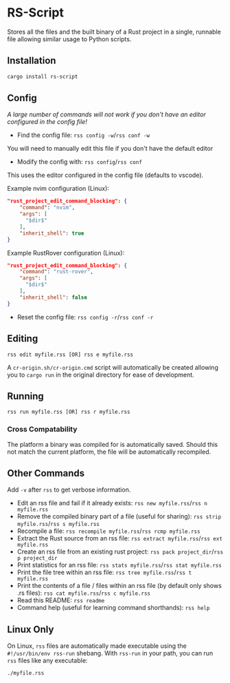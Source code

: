 # RS-Script

Stores all the files and the built binary of a Rust project in a single, runnable file allowing similar usage to Python scripts.

## Installation
```bash
cargo install rs-script
```

## Config
_A large number of commands will not work if you don't have an editor configured in the config file!_

- Find the config file: `rss config -w`/`rss conf -w`

You will need to manually edit this file if you don't have the default editor

- Modify the config with: `rss config`/`rss conf`

This uses the editor configured in the config file (defaults to vscode).

Example nvim configuration (Linux):
```json
"rust_project_edit_command_blocking": {
    "command": "nvim",
    "args": [
      "$dir$"
    ],
    "inherit_shell": true
}
```

Example RustRover configuration (Linux):
```json
"rust_project_edit_command_blocking": {
    "command": "rust-rover",
    "args": [
      "$dir$"
    ],
    "inherit_shell": false
}
```

- Reset the config file: `rss config -r`/`rss conf -r`

## Editing
```
rss edit myfile.rss [OR] rss e myfile.rss
```

A `cr-origin.sh/cr-origin.cmd` script will automatically be created allowing you to `cargo run` in the original directory for ease of development.

## Running
```
rss run myfile.rss [OR] rss r myfile.rss
```

### Cross Compatability
The platform a binary was compiled for is automatically saved. Should this not match the current platform, the file will be automatically recompiled.

## Other Commands
Add `-v` after `rss` to get verbose information.
- Edit an rss file and fail if it already exists: `rss new myfile.rss`/`rss n myfile.rss`
- Remove the compiled binary part of a file (useful for sharing): `rss strip myfile.rss`/`rss s myfile.rss`
- Recompile a file: `rss recompile myfile.rss`/`rss rcmp myfile.rss`
- Extract the Rust source from an rss file: `rss extract myfile.rss`/`rss ext myfile.rss`
- Create an rss file from an existing rust project: `rss pack project_dir`/`rss p project_dir`
- Print statistics for an rss file: `rss stats myfile.rss`/`rss stat myfile.rss`
- Print the file tree within an rss file: `rss tree myfile.rss`/`rss t myfile.rss`
- Print the contents of a file / files within an rss file (by default only shows .rs files): `rss cat myfile.rss`/`rss c myfile.rss`
- Read this README: `rss readme`
- Command help (useful for learning command shorthands): `rss help`

## Linux Only
On Linux, `rss` files are automatically made executable using the `#!/usr/bin/env rss-run` 
shebang. With `rss-run` in your path, you can run `rss` files like any executable:
```bash
./myfile.rss
```